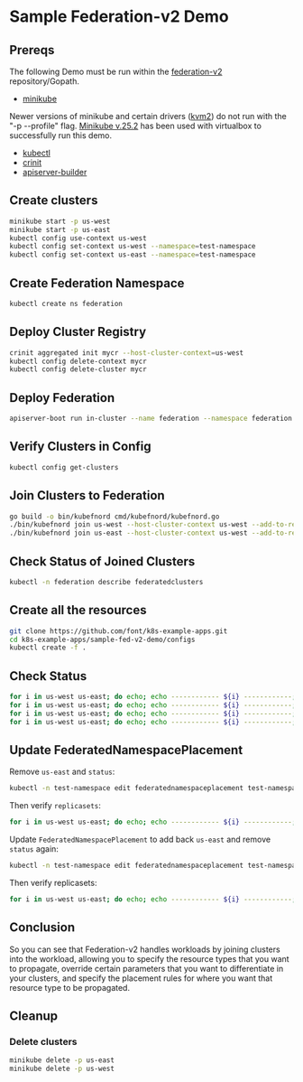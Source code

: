 # Sample Federation-v2 Demo

## Prereqs

The following Demo must be run within the [federation-v2](https://github.com/kubernetes-sigs/federation-v2) repository/Gopath.

- [minikube](https://kubernetes.io/docs/tasks/tools/install-minikube/)
   
 Newer versions of minikube and certain drivers ([kvm2](https://github.com/kubernetes/minikube/issues/2274)) do not run with the "-p --profile" flag. [Minikube v.25.2](https://github.com/kubernetes/minikube/releases/tag/v0.25.2) has been used with virtualbox to successfully run this demo.   
   
- [kubectl](https://kubernetes.io/docs/tasks/tools/install-kubectl/)
- [crinit](https://github.com/kubernetes/cluster-registry/blob/master/docs/development.md)
- [apiserver-builder](https://github.com/kubernetes-incubator/apiserver-builder/blob/master/docs/installing.md)

## Create clusters

```bash
minikube start -p us-west
minikube start -p us-east
kubectl config use-context us-west
kubectl config set-context us-west --namespace=test-namespace
kubectl config set-context us-east --namespace=test-namespace
```

## Create Federation Namespace

```bash
kubectl create ns federation
```

## Deploy Cluster Registry

```bash
crinit aggregated init mycr --host-cluster-context=us-west
kubectl config delete-context mycr
kubectl config delete-cluster mycr
```

## Deploy Federation

```bash
apiserver-boot run in-cluster --name federation --namespace federation --image <registry/username/imagename:tag>
```

## Verify Clusters in Config

```bash
kubectl config get-clusters
```

## Join Clusters to Federation

```bash
go build -o bin/kubefnord cmd/kubefnord/kubefnord.go
./bin/kubefnord join us-west --host-cluster-context us-west --add-to-registry --v=2
./bin/kubefnord join us-east --host-cluster-context us-west --add-to-registry --v=2
```

## Check Status of Joined Clusters

```bash
kubectl -n federation describe federatedclusters
```

## Create all the resources

```bash
git clone https://github.com/font/k8s-example-apps.git
cd k8s-example-apps/sample-fed-v2-demo/configs
kubectl create -f .
```

## Check Status

```bash
for i in us-west us-east; do echo; echo ------------ ${i} ------------; echo; kubectl --context ${i} get ns test-namespace; echo; echo; done
for i in us-west us-east; do echo; echo ------------ ${i} ------------; echo; kubectl --context ${i} get configmaps; echo; echo; done
for i in us-west us-east; do echo; echo ------------ ${i} ------------; echo; kubectl --context ${i} get secrets; echo; echo; done
for i in us-west us-east; do echo; echo ------------ ${i} ------------; echo; kubectl --context ${i} get rs; echo; echo; done
```

## Update FederatedNamespacePlacement

Remove `us-east` and `status`:

```bash
kubectl -n test-namespace edit federatednamespaceplacement test-namespace
```

Then verify `replicasets`:

```bash
for i in us-west us-east; do echo; echo ------------ ${i} ------------; echo; kubectl --context ${i} -n test-namespace get rs; echo; echo; done
```

Update `FederatedNamespacePlacement` to add back `us-east` and remove `status`
again:

```bash
kubectl -n test-namespace edit federatednamespaceplacement test-namespace
```

Then verify replicasets:

```bash
for i in us-west us-east; do echo; echo ------------ ${i} ------------; echo; kubectl --context ${i} -n test-namespace get rs; echo; echo; done
```

## Conclusion

So you can see that Federation-v2 handles workloads by joining clusters
into the workload, allowing you to specify the resource types that you want to
propagate, override certain parameters that you want to differentiate in your
clusters, and specify the placement rules for where you want that resource type
to be propagated.

## Cleanup

### Delete clusters

```bash
minikube delete -p us-east
minikube delete -p us-west
```
